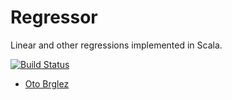# Regressor

Linear and other regressions implemented in Scala.

[![Build Status](https://travis-ci.org/otobrglez/regressor.svg?branch=master)](https://travis-ci.org/otobrglez/regressor)

- [Oto Brglez](https://github.com/otobrglez)